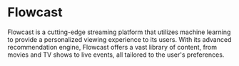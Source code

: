 # Flowcast

Flowcast is a cutting-edge streaming platform that utilizes machine learning to provide a personalized viewing experience to its users. With its advanced recommendation engine, Flowcast offers a vast library of content, from movies and TV shows to live events, all tailored to the user's preferences.